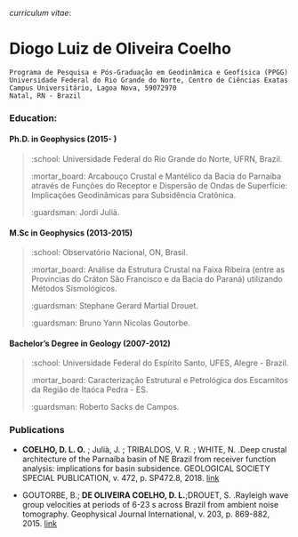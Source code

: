 _curriculum vitae_:

# Diogo Luiz de Oliveira Coelho
```
Programa de Pesquisa e Pós-Graduação em Geodinâmica e Geofísica (PPGG)
Universidade Federal do Rio Grande do Norte, Centro de Ciências Exatas
Campus Universitário, Lagoa Nova, 59072970
Natal, RN - Brazil
```



### Education:

#### Ph.D. in Geophysics (2015- )

> <p>:school: Universidade Federal do Rio Grande do Norte, UFRN, Brazil.</p>
> <p> :mortar_board: Arcabouço Crustal e Mantélico da Bacia do Parnaíba através de Funções do Receptor e Dispersão de Ondas de Superfície: Implicações Geodinâmicas para Subsidência Cratônica.</p>
> <p> :guardsman: Jordi Julià.</p>


#### M.Sc in Geophysics (2013-2015)

> <p> :school: Observatório Nacional, ON, Brasil.</p>
> <p> :mortar_board: Análise da Estrutura Crustal na Faixa Ribeira (entre as Províncias do Cráton São Francisco e da Bacia do Paraná) utilizando Métodos Sismológicos.</p>
> <p> :guardsman: Stephane Gerard Martial Drouet.</p>
> <p> :guardsman: Bruno Yann Nicolas Goutorbe.</p>


#### Bachelor’s Degree in Geology (2007-2012)

> <p> :school: Universidade Federal do Espírito Santo, UFES, Alegre - Brazil.</p>
> <p> :mortar_board: Caracterização Estrutural e Petrológica dos Escarnitos da Região de Itaóca Pedra - ES.</p>
> <p> :guardsman: Roberto Sacks de Campos.</p>


### Publications

- **COELHO, D. L. O.** ; Julià, J. ; TRIBALDOS, V. R. ; WHITE, N. .Deep crustal architecture of the Parnaíba basin of NE Brazil from receiver function analysis: implications for basin subsidence. GEOLOGICAL SOCIETY SPECIAL PUBLICATION, v. 472, p. SP472.8, 2018. [link](https://sp.lyellcollection.org/content/specpubgsl/early/2018/05/15/SP472.8.full.pdf)

- GOUTORBE, B.; **DE OLIVEIRA COELHO, D. L.**;DROUET, S. .Rayleigh wave group velocities at periods of 6-23 s across Brazil from ambient noise tomography. Geophysical Journal International, v. 203, p. 869-882, 2015. [link](https://academic.oup.com/gji/article-pdf/203/2/869/5872301/ggv343.pdf)
